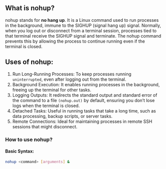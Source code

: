 ## What is nohup?

nohup stands for **no hang up**. It is a Linux command used to run processes in the background, immune to the SIGHUP (signal hang up) signal. Normally, when you log out or disconnect from a terminal session, processes tied to that terminal receive the SIGHUP signal and terminate. The nohup command prevents this by allowing the process to continue running even if the terminal is closed.

## Uses of nohup:

1. Run Long-Running Processes: To keep processes running `uninterrupted`, even after logging out from the terminal.
2. Background Execution: It enables running processes in the background, freeing up the terminal for other tasks.
3. Logging Outputs: It redirects the standard output and standard error of the command to a file `(nohup.out)` by default, ensuring you don’t lose logs when the terminal is closed.
4. Detached Tasks: Useful in running tasks that take a long time, such as data processing, backup scripts, or server tasks.
5. Remote Connections: Ideal for maintaining processes in remote SSH sessions that might disconnect.

### How to use nohup?

#### Basic Syntax:
```bash
nohup <command> [arguments] &
```

